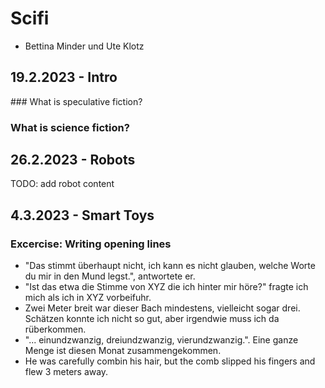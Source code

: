 # Scifi

- Bettina Minder und Ute Klotz

## 19.2.2023 - Intro

### What is speculative fiction?

### What is science fiction?

## 26.2.2023 - Robots

TODO: add robot content

## 4.3.2023 - Smart Toys

### Excercise: Writing opening lines
- "Das stimmt überhaupt nicht, ich kann es nicht glauben, welche Worte du mir in den Mund legst.", antwortete er.
- "Ist das etwa die Stimme von XYZ die ich hinter mir höre?" fragte ich mich als ich in XYZ vorbeifuhr.
- Zwei Meter breit war dieser Bach mindestens, vielleicht sogar drei. Schätzen konnte ich nicht so gut, aber irgendwie muss ich da rüberkommen.
- "... einundzwanzig, dreiundzwanzig, vierundzwanzig.". Eine ganze Menge ist diesen Monat zusammengekommen.
- He was carefully combin his hair, but the comb slipped his fingers and flew 3 meters away.